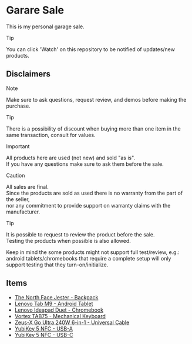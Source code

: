 # Garare Sale

This is my personal garage sale.

> [!TIP]
> You can click 'Watch' on this repository to be notified of updates/new products.

## Disclaimers

> [!NOTE]
> Make sure to ask questions, request review, and demos before making the purchase.

> [!TIP]
> There is a possibility of discount when buying more than one item in the same transaction, consult for values.

> [!IMPORTANT]
> All products here are used (not new) and sold "as is".  
> If you have any questions make sure to ask them before the sale.

> [!CAUTION]
> All sales are final.  
> Since the products are sold as used there is no warranty from the part of the seller,  
> nor any commitment to provide support on warranty claims with the manufacturer.

> [!TIP]
> It is possible to request to review the product before the sale.  
> Testing the products when possible is also allowed.  
>
> Keep in mind the some products might not support full test/review, e.g.: android tablets/chromebooks that require a complete setup will only support testing that they turn-on/initialize.

## Items

- [The North Face Jester - Backpack](items/001-the_north_face_jester.md)
- [Lenovo Tab M9 - Android Tablet](items/002-lenovo_tab_m9.md)
- [Lenovo Ideapad Duet - Chromebook](items/003-lenovo_ideapad_duet.md)
- [Vortex TAB75 - Mechanical Keyboard](items/004-vortex_tab75.md)
- [Zeus-X Go Ultra 240W 6-in-1 - Universal Cable](items/005-zeus_x_go_ultra_50cm.md)
- [YubiKey 5 NFC - USB-A](items/006-yubikey_5_nfc_usba.md)
- [YubiKey 5 NFC - USB-C](items/007-yubikey_5_nfc_usbc.md)

